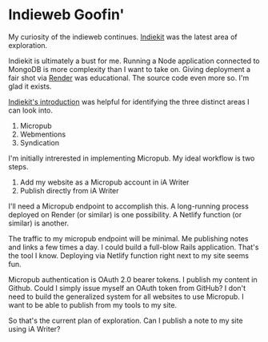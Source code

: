 <template data-parse>2023-01-14 #indieweb #programming</template>

# Indieweb Goofin'

My curiosity of the indieweb continues.
[Indiekit](https://getindiekit.com/) was the latest area of exploration. 

Indiekit is ultimately a bust for me. 
Running a Node application connected to MongoDB is more complexity than I want to take on.
Giving deployment a fair shot via [Render](https://render.com) was educational.
The source code even more so.
I'm glad it exists.

[Indiekit's introduction](https://getindiekit.com/introduction) was helpful for identifying the three distinct areas I can look into.

1. Micropub
2. Webmentions
3. Syndication

I'm initially intrerested in implementing Micropub.
My ideal workflow is two steps.

1. Add my website as a Micropub account in iA Writer
2. Publish directly from iA Writer

I'll need a Micropub endpoint to accomplish this.
A long-running process deployed on Render (or similar) is one possibility.
A Netlify function (or similar) is another.

The traffic to my micropub endpoint will be minimal.
Me publishing notes and links a few times a day.
I could build a full-blow Rails application.
That's the tool I know.
Deploying via Netlify function right next to my site seems fun.

Micropub authentication is OAuth 2.0 bearer tokens.
I publish my content in Github.
Could I simply issue myself an OAuth token from GitHub?
I don't need to build the generalized system for all websites to use Micropub.
I want to be able to publish from my tools to my site.

So that's the current plan of exploration.
Can I publish a note to my site using iA Writer?